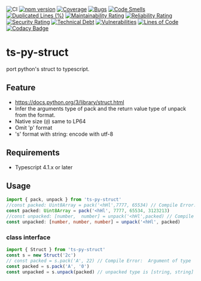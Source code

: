 ![CI](https://github.com/satoren/ts-py-struct/workflows/CI/badge.svg)
[![npm version](https://badge.fury.io/js/ts-py-struct.svg)](https://badge.fury.io/js/ts-py-struct)
[![Coverage](https://sonarcloud.io/api/project_badges/measure?project=satoren_ts-py-struct&metric=coverage)](https://sonarcloud.io/dashboard?id=satoren_ts-py-struct)
[![Bugs](https://sonarcloud.io/api/project_badges/measure?project=satoren_ts-py-struct&metric=bugs)](https://sonarcloud.io/dashboard?id=satoren_ts-py-struct)
[![Code Smells](https://sonarcloud.io/api/project_badges/measure?project=satoren_ts-py-struct&metric=code_smells)](https://sonarcloud.io/dashboard?id=satoren_ts-py-struct)
[![Duplicated Lines (%)](https://sonarcloud.io/api/project_badges/measure?project=satoren_ts-py-struct&metric=duplicated_lines_density)](https://sonarcloud.io/dashboard?id=satoren_ts-py-struct)
[![Maintainability Rating](https://sonarcloud.io/api/project_badges/measure?project=satoren_ts-py-struct&metric=sqale_rating)](https://sonarcloud.io/dashboard?id=satoren_ts-py-struct)
[![Reliability Rating](https://sonarcloud.io/api/project_badges/measure?project=satoren_ts-py-struct&metric=reliability_rating)](https://sonarcloud.io/dashboard?id=satoren_ts-py-struct)
[![Security Rating](https://sonarcloud.io/api/project_badges/measure?project=satoren_ts-py-struct&metric=security_rating)](https://sonarcloud.io/dashboard?id=satoren_ts-py-struct)
[![Technical Debt](https://sonarcloud.io/api/project_badges/measure?project=satoren_ts-py-struct&metric=sqale_index)](https://sonarcloud.io/dashboard?id=satoren_ts-py-struct)
[![Vulnerabilities](https://sonarcloud.io/api/project_badges/measure?project=satoren_ts-py-struct&metric=vulnerabilities)](https://sonarcloud.io/dashboard?id=satoren_ts-py-struct)
[![Lines of Code](https://sonarcloud.io/api/project_badges/measure?project=satoren_ts-py-struct&metric=ncloc)](https://sonarcloud.io/dashboard?id=satoren_ts-py-struct)
[![Codacy Badge](https://api.codacy.com/project/badge/Grade/ea8562a4339243b68d9a3143db29fd4f)](https://app.codacy.com/gh/satoren/ts-py-struct?utm_source=github.com&utm_medium=referral&utm_content=satoren/ts-py-struct&utm_campaign=Badge_Grade)

# ts-py-struct

port python's struct to typescript.

## Feature

-   <https://docs.python.org/3/library/struct.html>
-   Infer the arguments type of pack and the return value type of unpack from the format.
-   Native size (`@`) same to LP64
-   Omit 'p' format
-   's' format with string: encode with utf-8

## Requirements

-   Typescript 4.1.x or later

## Usage

```ts
import { pack, unpack } from 'ts-py-struct'
//const packed: Uint8Array = pack('<hHl',7777, 65534) // Compile Error: Expected 4 arguments, but got 3.
const packed: Uint8Array = pack('<hHl', 7777, 65534, 3123213)
//const unpacked: [number,  number] = unpack('<hHl',packed) // Compile Error: Type '[number, number, number]' is not assignable to type '[number]'.  Source has 3 element(s) but target allows only 1.ts(2322)
const unpacked: [number, number, number] = unpack('<hHl', packed)
```

### class interface

```ts
import { Struct } from 'ts-py-struct'
const s = new Struct('2c')
// const packed = s.pack('A', 22) // Compile Error:  Argument of type 'number' is not assignable to parameter of type 'string'.ts(2345)
const packed = s.pack('A', '0')
const unpacked = s.unpack(packed) // unpacked type is [string, string]
```
